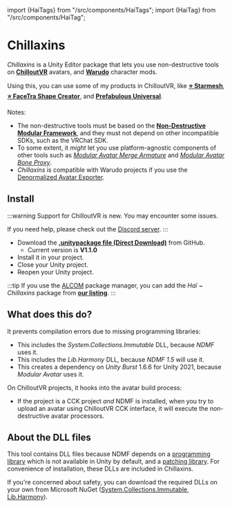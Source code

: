 ﻿import {HaiTags} from "/src/components/HaiTags";
import {HaiTag} from "/src/components/HaiTag";

# Chillaxins

<HaiTags>
<HaiTag requiresChilloutVR={true} compatibleWithWarudo={true} />
</HaiTags>

*Chillaxins* is a Unity Editor package that lets you use non-destructive tools on **[ChilloutVR](https://developers.abinteractive.net/cck/)** avatars, and **[Warudo](https://warudo.app/)** character mods.

Using this, you can use some of my products in ChilloutVR, like **[⭐ Starmesh](/docs/products/starmesh)**, **[⭐ FaceTra Shape Creator](/docs/products/facetra-shape-creator)**,
and **[Prefabulous Universal](/docs/products/prefabulous)**.


Notes:
- The non-destructive tools must be based on the **[Non-Destructive Modular Framework](https://github.com/bdunderscore/ndmf)**, and they must not depend on other incompatible SDKs, such as the VRChat SDK.
- To some extent, it *might* let you use platform-agnostic components of other tools
such as *[Modular Avatar Merge Armature](https://modular-avatar.nadena.dev/docs/reference/merge-armature)* and *[Modular Avatar Bone Proxy](https://modular-avatar.nadena.dev/docs/reference/bone-proxy)*.
- *Chillaxins* is compatible with Warudo projects if you use the [Denormalized Avatar Exporter](/docs/products/denormalized-avatar-exporter).

## Install

:::warning
Support for ChilloutVR is new. You may encounter some issues.

If you need help, please check out the [Discord server](/docs/other/discord).
:::

- Download the **[.unitypackage file (Direct Download)](https://github.com/hai-vr/chillaxins/releases/download/1.1.0/dev.hai-vr.chillaxins-1.1.0.unitypackage)** from GitHub.
  - Current version is **V1.1.0**
- Install it in your project.
- Close your Unity project.
- Reopen your Unity project.

:::tip
If you use the [ALCOM](/docs/products/vcc) package manager, you can add the *Haï ~ Chillaxins* package from **[our listing](/docs/products/vcc)**.
:::

## What does this do?

It prevents compilation errors due to missing programming libraries:
- This includes the *System.Collections.Immutable* DLL, because *NDMF* uses it.
- This includes the *Lib.Harmony* DLL, because *NDMF 1.5* will use it.
- This creates a dependency on *Unity Burst* 1.6.6 for Unity 2021, because *Modular Avatar* uses it.

On ChilloutVR projects, it hooks into the avatar build process:
- If the project is a CCK project *and* NDMF is installed, when you try to upload an avatar using ChilloutVR CCK interface,
  it will execute the non-destructive avatar processors.

## About the DLL files

This tool contains DLL files because NDMF depends on a [programming library](https://learn.microsoft.com/en-us/dotnet/api/system.collections.immutable?view=net-8.0)
which is not available in Unity by default, and a [patching library](https://www.nuget.org/packages/Lib.Harmony). For convenience of installation, these DLLs are included in Chillaxins.

If you're concerned about safety, you can download the required DLLs on your own from Microsoft NuGet ([System.Collections.Immutable](https://www.nuget.org/packages/System.Collections.Immutable/), [Lib.Harmony](https://www.nuget.org/packages/Lib.Harmony/)).
